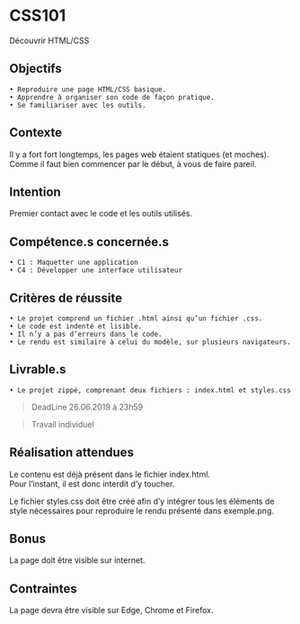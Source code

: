 # CSS101
Découvrir HTML/CSS

## Objectifs
    • Reproduire une page HTML/CSS basique.
    • Apprendre à organiser son code de façon pratique.
    • Se familiariser avec les outils.

## Contexte
Il y a fort fort longtemps, les pages web étaient statiques (et moches). Comme il faut bien commencer par le début, à vous de faire pareil.

## Intention 
Premier contact avec le code et les outils utilisés.

## Compétence.s concernée.s
    • C1 : Maquetter une application
    • C4 : Développer une interface utilisateur

## Critères de réussite
    • Le projet comprend un fichier .html ainsi qu’un fichier .css.
    • Le code est indenté et lisible.
    • Il n’y a pas d’erreurs dans le code. 
    • Le rendu est similaire à celui du modèle, sur plusieurs navigateurs. 

## Livrable.s
    • Le projet zippé, comprenant deux fichiers : index.html et styles.css

> DeadLine 26.06.2019 à 23h59


> Travail individuel

## Réalisation attendues
Le contenu est déjà présent dans le fichier index.html.   
Pour l’instant, il est donc interdit d’y toucher.   

Le fichier styles.css doit être créé afin d’y intégrer tous les éléments de style nécessaires pour reproduire le rendu présenté dans exemple.png.

## Bonus
La page doit être visible sur internet.

## Contraintes
La page devra être visible sur Edge, Chrome et Firefox.
